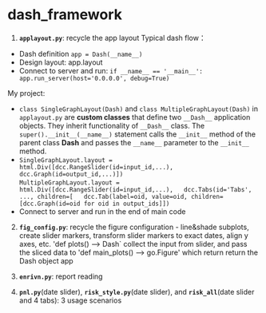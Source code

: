 # dash_framework
1. **`applayout.py`**: recycle the app layout 
Typical dash flow：   
- Dash definition `app = Dash(__name__)` 
- Design layout: app.layout 
- Connect to server and run: `if __name__ == '__main__': app.run_server(host='0.0.0.0', debug=True)`  

My project:  
- `class SingleGraphLayout(Dash)` and `class MultipleGraphLayout(Dash)` in `applayout.py` are **custom classes** that define two `__Dash__` application objects. They inherit functionality of `__Dash__` class. The `super().__init__(__name__)` statement calls the `__init__` method of the parent class __Dash__ and passes the `__name__` parameter to the `__init__` method.  
- `SingleGraphLayout.layout = html.Div([dcc.RangeSlider(id=input_id,...),  
                                        dcc.Graph(id=output_id,...)])`  
   `MultipleGraphLayout.layout = html.Div([dcc.RangeSlider(id=input_id,...),  
                                          dcc.Tabs(id='Tabs', ..., children=[  
                                          dcc.Tab(label=oid, value=oid, children=[dcc.Graph(id=oid for oid in output_ids]])`  
- Connect to server and run in the end of main code

2. **`fig_config.py`**: recycle the figure configuration - line&shade subplots, create slider markers, transform slider markers to exact dates, align y axes, etc.
'def plots() --> Dash` collect the input from slider, and pass the sliced data to 'def main_plots() --> go.Figure' which return 
return the Dash object app

3. **`enrivn.py`**: report reading  

4. **`pnl.py`**(date slider), **`risk_style.py`**(date slider), and **`risk_all`**(date slider and 4 tabs): 3 usage scenarios
